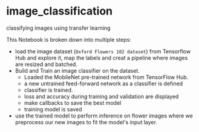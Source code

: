 # image_classification
classifying images using transfer learning

This Notebook is broken down into multiple steps:
- load the image dataset (`Oxford Flowers 102 dataset`) from Tensorflow Hub and explore it, map the labels and creat a pipeline where images are resized and batched.
- Build and Train an image classifier on the dataset.
  - Loaded the MobileNet pre-trained network from TensorFlow Hub.
  - a new untrained feed-forward network as a classifier is defined
  - classifier is trained.
  - loss and accuracy during training and validation are displayed
  - make callbacks to save the best model 
  - training model is saved
- use the trained model to perform inference on flower images where we preprocess our new images to fit the model's input layer.
